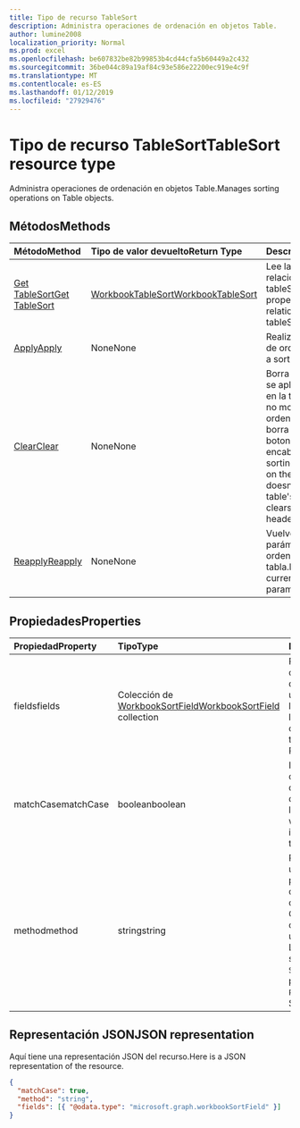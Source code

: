 ```yaml
---
title: Tipo de recurso TableSort
description: Administra operaciones de ordenación en objetos Table.
author: lumine2008
localization_priority: Normal
ms.prod: excel
ms.openlocfilehash: be607832be82b99853b4cd44cfa5b60449a2c432
ms.sourcegitcommit: 36be044c89a19af84c93e586e22200ec919e4c9f
ms.translationtype: MT
ms.contentlocale: es-ES
ms.lasthandoff: 01/12/2019
ms.locfileid: "27929476"
---
```

# <a name="tablesort-resource-type"></a><span data-ttu-id="1b64a-103">Tipo de recurso TableSort</span><span class="sxs-lookup"><span data-stu-id="1b64a-103">TableSort resource type</span></span>

<span data-ttu-id="1b64a-104">Administra operaciones de ordenación en objetos Table.</span><span class="sxs-lookup"><span data-stu-id="1b64a-104">Manages sorting operations on Table objects.</span></span>


## <a name="methods"></a><span data-ttu-id="1b64a-105">Métodos</span><span class="sxs-lookup"><span data-stu-id="1b64a-105">Methods</span></span>

| <span data-ttu-id="1b64a-106">Método</span><span class="sxs-lookup"><span data-stu-id="1b64a-106">Method</span></span>           | <span data-ttu-id="1b64a-107">Tipo de valor devuelto</span><span class="sxs-lookup"><span data-stu-id="1b64a-107">Return Type</span></span>    |<span data-ttu-id="1b64a-108">Descripción</span><span class="sxs-lookup"><span data-stu-id="1b64a-108">Description</span></span>|
|:---------------|:--------|:----------|
|[<span data-ttu-id="1b64a-109">Get TableSort</span><span class="sxs-lookup"><span data-stu-id="1b64a-109">Get TableSort</span></span>](../api/tablesort-get.md) | [<span data-ttu-id="1b64a-110">WorkbookTableSort</span><span class="sxs-lookup"><span data-stu-id="1b64a-110">WorkbookTableSort</span></span>](tablesort.md) |<span data-ttu-id="1b64a-111">Lee las propiedades y relaciones del objeto tableSort.</span><span class="sxs-lookup"><span data-stu-id="1b64a-111">Read properties and relationships of tableSort object.</span></span>|
|[<span data-ttu-id="1b64a-112">Apply</span><span class="sxs-lookup"><span data-stu-id="1b64a-112">Apply</span></span>](../api/tablesort-apply.md)|<span data-ttu-id="1b64a-113">None</span><span class="sxs-lookup"><span data-stu-id="1b64a-113">None</span></span>|<span data-ttu-id="1b64a-114">Realiza una operación de ordenación.</span><span class="sxs-lookup"><span data-stu-id="1b64a-114">Perform a sort operation.</span></span>|
|[<span data-ttu-id="1b64a-115">Clear</span><span class="sxs-lookup"><span data-stu-id="1b64a-115">Clear</span></span>](../api/tablesort-clear.md)|<span data-ttu-id="1b64a-116">None</span><span class="sxs-lookup"><span data-stu-id="1b64a-116">None</span></span>|<span data-ttu-id="1b64a-p101">Borra la ordenación que se aplica actualmente en la tabla. Aunque esto no modifica la ordenación de la tabla, borra el estado de los botones de encabezado.</span><span class="sxs-lookup"><span data-stu-id="1b64a-p101">Clears the sorting that is currently on the table. While this doesn't modify the table's ordering, it clears the state of the header buttons.</span></span>|
|[<span data-ttu-id="1b64a-119">Reapply</span><span class="sxs-lookup"><span data-stu-id="1b64a-119">Reapply</span></span>](../api/tablesort-reapply.md)|<span data-ttu-id="1b64a-120">None</span><span class="sxs-lookup"><span data-stu-id="1b64a-120">None</span></span>|<span data-ttu-id="1b64a-121">Vuelve a aplicar los parámetros de ordenación actuales a la tabla.</span><span class="sxs-lookup"><span data-stu-id="1b64a-121">Reapplies the current sorting parameters to the table.</span></span>|

## <a name="properties"></a><span data-ttu-id="1b64a-122">Propiedades</span><span class="sxs-lookup"><span data-stu-id="1b64a-122">Properties</span></span>
| <span data-ttu-id="1b64a-123">Propiedad</span><span class="sxs-lookup"><span data-stu-id="1b64a-123">Property</span></span>     | <span data-ttu-id="1b64a-124">Tipo</span><span class="sxs-lookup"><span data-stu-id="1b64a-124">Type</span></span>   |<span data-ttu-id="1b64a-125">Descripción</span><span class="sxs-lookup"><span data-stu-id="1b64a-125">Description</span></span>|
|:---------------|:--------|:----------|
|<span data-ttu-id="1b64a-126">fields</span><span class="sxs-lookup"><span data-stu-id="1b64a-126">fields</span></span>|<span data-ttu-id="1b64a-127">Colección de [WorkbookSortField](sortfield.md)</span><span class="sxs-lookup"><span data-stu-id="1b64a-127">[WorkbookSortField](sortfield.md) collection</span></span>|<span data-ttu-id="1b64a-p102">Representa las condiciones actuales que se usaron por última vez para ordenar la tabla. Solo lectura.</span><span class="sxs-lookup"><span data-stu-id="1b64a-p102">Represents the current conditions used to last sort the table. Read-only.</span></span>|
|<span data-ttu-id="1b64a-130">matchCase</span><span class="sxs-lookup"><span data-stu-id="1b64a-130">matchCase</span></span>|<span data-ttu-id="1b64a-131">boolean</span><span class="sxs-lookup"><span data-stu-id="1b64a-131">boolean</span></span>|<span data-ttu-id="1b64a-p103">Indica si última ordenación de la tabla distinguía mayúsculas de minúsculas. Solo lectura.</span><span class="sxs-lookup"><span data-stu-id="1b64a-p103">Represents whether the casing impacted the last sort of the table. Read-only.</span></span>|
|<span data-ttu-id="1b64a-134">method</span><span class="sxs-lookup"><span data-stu-id="1b64a-134">method</span></span>|<span data-ttu-id="1b64a-135">string</span><span class="sxs-lookup"><span data-stu-id="1b64a-135">string</span></span>|<span data-ttu-id="1b64a-136">Representa el método utilizado por última vez para ordenar la tabla de orden de los caracteres chinos.</span><span class="sxs-lookup"><span data-stu-id="1b64a-136">Represents Chinese character ordering method last used to sort the table.</span></span> <span data-ttu-id="1b64a-137">Los valores posibles son: `PinYin`, `StrokeCount`.</span><span class="sxs-lookup"><span data-stu-id="1b64a-137">The possible values are: `PinYin`, `StrokeCount`.</span></span> <span data-ttu-id="1b64a-138">Solo lectura.</span><span class="sxs-lookup"><span data-stu-id="1b64a-138">Read-only.</span></span>|

## <a name="json-representation"></a><span data-ttu-id="1b64a-139">Representación JSON</span><span class="sxs-lookup"><span data-stu-id="1b64a-139">JSON representation</span></span>

<span data-ttu-id="1b64a-140">Aquí tiene una representación JSON del recurso.</span><span class="sxs-lookup"><span data-stu-id="1b64a-140">Here is a JSON representation of the resource.</span></span>

<!-- {
  "blockType": "resource",
  "optionalProperties": [

  ],
  "baseType": "microsoft.graph.entity",
  "@odata.type": "microsoft.graph.workbookTableSort"
}-->

```json
{
  "matchCase": true,
  "method": "string",
  "fields": [{ "@odata.type": "microsoft.graph.workbookSortField" }]
}

```

<!-- uuid: 8fcb5dbc-d5aa-4681-8e31-b001d5168d79
2015-10-25 14:57:30 UTC -->
<!-- {
  "type": "#page.annotation",
  "description": "TableSort resource",
  "keywords": "",
  "section": "documentation",
  "tocPath": ""
}-->
